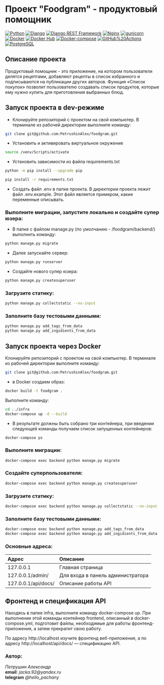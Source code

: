 # Проект "Foodgram" - продуктовый помощник

[![Python](https://img.shields.io/badge/-Python-464646?style=flat&logo=Python&logoColor=56C0C0&color=008080)](https://www.python.org/)
[![Django](https://img.shields.io/badge/-Django-464646?style=flat&logo=Django&logoColor=56C0C0&color=008080)](https://www.djangoproject.com/)
[![Django REST Framework](https://img.shields.io/badge/-Django%20REST%20Framework-464646?style=flat&logo=Django%20REST%20Framework&logoColor=56C0C0&color=008080)](https://www.django-rest-framework.org/)
[![Nginx](https://img.shields.io/badge/-NGINX-464646?style=flat&logo=NGINX&logoColor=56C0C0&color=008080)](https://nginx.org/ru/)
[![gunicorn](https://img.shields.io/badge/-gunicorn-464646?style=flat&logo=gunicorn&logoColor=56C0C0&color=008080)](https://gunicorn.org/)
[![Docker](https://img.shields.io/badge/-Docker-464646?style=flat&logo=Docker&logoColor=56C0C0&color=008080)](https://www.docker.com/)
[![Docker Hub](https://img.shields.io/badge/-Docker%20Hub-464646?style=flat&logo=Docker&logoColor=56C0C0&color=008080)](https://www.docker.com/products/docker-hub)
[![Docker-compose](https://img.shields.io/badge/-Docker%20compose-464646?style=flat&logo=Docker&logoColor=56C0C0&color=008080)](https://www.docker.com/)
[![GitHub%20Actions](https://img.shields.io/badge/-GitHub%20Actions-464646?style=flat&logo=GitHub%20actions&logoColor=56C0C0&color=008080)](https://github.com/features/actions)
[![PostgreSQL](https://img.shields.io/badge/-PostgreSQL-464646?style=flat&logo=PostgreSQL&logoColor=56C0C0&color=008080)](https://www.postgresql.org/)


## Описание проекта

Продуктовый помощник - это приложение, на котором пользователи делятся рецептами, 
добавляют рецепты в список избранного и подписываются на публикации других авторов. 
Функция «Список покупок» позволит пользователю создавать список продуктов, 
которые ему нужно купить для приготовления выбранных блюд.


## Запуск проекта в dev-режиме

- Клонируйте репозиторий с проектом на свой компьютер. В терминале из рабочей директории выполните команду:
```bash
git clone git@github.com:PetrushinAlex/foodgram.git
```

- Установить и активировать виртуальное окружение
```bash
source /venv/Scripts/activate
```

- Установить зависимости из файла requirements.txt
```bash
python -m pip install --upgrade pip
```
```bash
pip install -r requirements.txt
```

- Создать файл .env в папке проекта. В директории проекта лежит файл .env.example. Этот файл является примером, какие переменные описывать.

### Выполните миграции, запустите локально и создайте супер юзера:

- В папке с файлом manage.py (по умолчанию - /foodgram/backend/) выполнить команду:
```bash
python manage.py migrate
```

- Далее запускайте сервер:
```bash
python manage.py runserver
```

- Создайте нового супер юзера: 
```bash
python manage.py createsuperuser
```

### Загрузите статику:

```bash
python manage.py collectstatic --no-input
```

### Заполните базу тестовыми данными:

```bash
python manage.py add_tags_from_data
python manage.py add_ingidients_from_data 
```

## Запуск проекта через Docker

Клонируйте репозиторий с проектом на свой компьютер.
В терминале из рабочей директории выполните команду:
```bash
git clone git@github.com:PetrushinAlex/foodgram.git
```

- в Docker cоздаем образ:

```bash
docker build -t foodgram .
```

Выполните команду:

```bash
cd ../infra
docker-compose up -d --build
```

- В результате должны быть собрано три контейнера, при введении следующей команды получаем список запущенных контейнеров:

```bash
docker-compose ps
```

### Выполните миграции:

```bash
docker-compose exec backend python manage.py migrate
```
### Создайте суперпользователя:

```bash
docker-compose exec backend python manage.py createsuperuser
```

### Загрузите статику:

```bash
docker-compose exec backend python manage.py collectstatic --no-input
```

### Заполните базу тестовыми данными:

```bash
docker-compose exec backend python manage.py add_tags_from_data
docker-compose exec backend python manage.py add_ingidients_from_data   
```

### Основные адреса: 

| Адрес                 | Описание |
|:----------------------|:---------|
| 127.0.0.1            | Главная страница |
| 127.0.0.1/admin/     | Для входа в панель администратора |
| 127.0.0.1/api/docs/  | Описание работы API |

## Фронтенд и спецификация API
Находясь в папке infra, выполните команду docker-compose up. При выполнении этой команды контейнер frontend, описанный в docker-compose.yml, подготовит файлы, необходимые для работы фронтенд-приложения, а затем прекратит свою работу.

По адресу http://localhost изучите фронтенд веб-приложения, а по адресу http://localhost/api/docs/ — спецификацию API.


### Автор:  
_Петрушин Александр_<br>
**email**: _jacka.92@yandex.ru_<br>
**telegram** _@hello_pachany_
